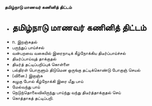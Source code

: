 **தமிழ்நாடு மாணவர் கணினித் திட்டம்**
- # தமிழ்நாடு மாணவர் கணினித் திட்டம்
- n. இறஞ்சுதல்
- பருந்துப் பாய்ச்சல்
- வன்பறவை வகையில் இரைநாடிக் கீழ்நோக்கிய திடீர்ப்பாய்ச்சல்
- திடீர்ப்பாய்வுத் தாக்குதல்
- திடீர்த் தட்டிப்பறிப்புக் கொள்ளை
- பல்திரள் பொருளும் திடுமென ஒருங்கு தட்டிக்கொண்டு போகுஞ் செயல்
- (வினை.) இறாஞ்சு
- கழுகு போல் கீழ்நோக்கி இரை மீது பாய்
- மேல்வந்து  பாய்
- நெடுந்தொலைவிலிருந்து பாய்ந்து  வந்து திடீர்த்தாக்குதல் செய்
- கொத்தாகத் தட்டிப்பறி.

